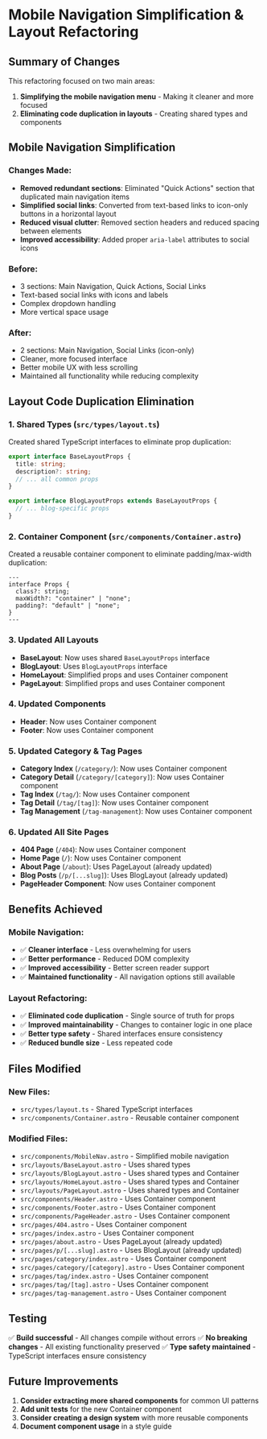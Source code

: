 # Mobile Navigation Simplification & Layout Refactoring

## Summary of Changes

This refactoring focused on two main areas:

1. **Simplifying the mobile navigation menu** - Making it cleaner and more focused
2. **Eliminating code duplication in layouts** - Creating shared types and components

## Mobile Navigation Simplification

### Changes Made:

- **Removed redundant sections**: Eliminated "Quick Actions" section that duplicated main navigation items
- **Simplified social links**: Converted from text-based links to icon-only buttons in a horizontal layout
- **Reduced visual clutter**: Removed section headers and reduced spacing between elements
- **Improved accessibility**: Added proper `aria-label` attributes to social icons

### Before:

- 3 sections: Main Navigation, Quick Actions, Social Links
- Text-based social links with icons and labels
- Complex dropdown handling
- More vertical space usage

### After:

- 2 sections: Main Navigation, Social Links (icon-only)
- Cleaner, more focused interface
- Better mobile UX with less scrolling
- Maintained all functionality while reducing complexity

## Layout Code Duplication Elimination

### 1. Shared Types (`src/types/layout.ts`)

Created shared TypeScript interfaces to eliminate prop duplication:

```typescript
export interface BaseLayoutProps {
  title: string;
  description?: string;
  // ... all common props
}

export interface BlogLayoutProps extends BaseLayoutProps {
  // ... blog-specific props
}
```

### 2. Container Component (`src/components/Container.astro`)

Created a reusable container component to eliminate padding/max-width duplication:

```astro
---
interface Props {
  class?: string;
  maxWidth?: "container" | "none";
  padding?: "default" | "none";
}
---
```

### 3. Updated All Layouts

- **BaseLayout**: Now uses shared `BaseLayoutProps` interface
- **BlogLayout**: Uses `BlogLayoutProps` interface
- **HomeLayout**: Simplified props and uses Container component
- **PageLayout**: Simplified props and uses Container component

### 4. Updated Components

- **Header**: Now uses Container component
- **Footer**: Now uses Container component

### 5. Updated Category & Tag Pages

- **Category Index** (`/category/`): Now uses Container component
- **Category Detail** (`/category/[category]`): Now uses Container component
- **Tag Index** (`/tag/`): Now uses Container component
- **Tag Detail** (`/tag/[tag]`): Now uses Container component
- **Tag Management** (`/tag-management`): Now uses Container component

### 6. Updated All Site Pages

- **404 Page** (`/404`): Now uses Container component
- **Home Page** (`/`): Now uses Container component
- **About Page** (`/about`): Uses PageLayout (already updated)
- **Blog Posts** (`/p/[...slug]`): Uses BlogLayout (already updated)
- **PageHeader Component**: Now uses Container component

## Benefits Achieved

### Mobile Navigation:

- ✅ **Cleaner interface** - Less overwhelming for users
- ✅ **Better performance** - Reduced DOM complexity
- ✅ **Improved accessibility** - Better screen reader support
- ✅ **Maintained functionality** - All navigation options still available

### Layout Refactoring:

- ✅ **Eliminated code duplication** - Single source of truth for props
- ✅ **Improved maintainability** - Changes to container logic in one place
- ✅ **Better type safety** - Shared interfaces ensure consistency
- ✅ **Reduced bundle size** - Less repeated code

## Files Modified

### New Files:

- `src/types/layout.ts` - Shared TypeScript interfaces
- `src/components/Container.astro` - Reusable container component

### Modified Files:

- `src/components/MobileNav.astro` - Simplified mobile navigation
- `src/layouts/BaseLayout.astro` - Uses shared types
- `src/layouts/BlogLayout.astro` - Uses shared types and Container
- `src/layouts/HomeLayout.astro` - Uses shared types and Container
- `src/layouts/PageLayout.astro` - Uses shared types and Container
- `src/components/Header.astro` - Uses Container component
- `src/components/Footer.astro` - Uses Container component
- `src/components/PageHeader.astro` - Uses Container component
- `src/pages/404.astro` - Uses Container component
- `src/pages/index.astro` - Uses Container component
- `src/pages/about.astro` - Uses PageLayout (already updated)
- `src/pages/p/[...slug].astro` - Uses BlogLayout (already updated)
- `src/pages/category/index.astro` - Uses Container component
- `src/pages/category/[category].astro` - Uses Container component
- `src/pages/tag/index.astro` - Uses Container component
- `src/pages/tag/[tag].astro` - Uses Container component
- `src/pages/tag-management.astro` - Uses Container component

## Testing

✅ **Build successful** - All changes compile without errors
✅ **No breaking changes** - All existing functionality preserved
✅ **Type safety maintained** - TypeScript interfaces ensure consistency

## Future Improvements

1. **Consider extracting more shared components** for common UI patterns
2. **Add unit tests** for the new Container component
3. **Consider creating a design system** with more reusable components
4. **Document component usage** in a style guide
